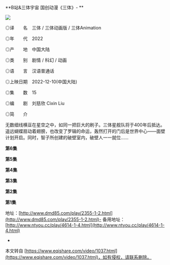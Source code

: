 **B站&三体宇宙 国创动漫《三体》-
**

![](https://s2.loli.net/2022/12/25/D6qpQVMlEKUut8b.jpg)

◎译　　名　三体 / 三体动画版 / 三体Animation

◎年　　代　2022

◎产　　地　中国大陆

◎类　　别　剧情 / 科幻 / 动画

◎语　　言　汉语普通话

◎上映日期　2022-12-10(中国大陆)

◎集　　数　15

◎编　　剧　刘慈欣 Cixin Liu

◎简　　介

无数细线横亘在星空之中，如同一把巨大的刷子。三体星舰队将于400年后抵达。遥远蝴蝶扇动着翅膀，也改变了罗辑的命运，轰然打开的门后是世界中心——面壁计划开启。同时，智子所创建的破壁室内，破壁人一一就位……

****第6集****

****第5集****

**第4集**

**第3集**

**第2集**

**第1集**

 地址：[http://www.dmd85.com/play/2355-1-2.html](http://www.dmd85.com/play/2355-1-2.html)-
 备用地址：[http://www.ntyou.cc/play/4614-1-4.html](http://www.ntyou.cc/play/4614-1-4.html)

-

本文转自 [https://www.eqishare.com/video/1037.html](https://www.eqishare.com/video/1037.html)，如有侵权，请联系删除。